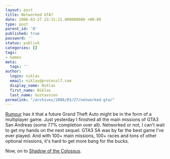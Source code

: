 ```yaml
---
layout: post
title: Networked GTA?
date: 2006-03-27 23:31:21.000000000 +00:00
type: post
parent_id: '0'
published: true
password: ''
status: publish
categories: []
tags:
- Games
meta:
  tags: ''
author:
  login: niklas
  email: niklas@protocol7.com
  display_name: Niklas
  first_name: Niklas
  last_name: Gustavsson
permalink: "/archives/2006/03/27/networked-gta/"
---
```

[Rumour](http://www.gamespot.com/news/2006/03/24/news_6146578.html) has it that a future Grand Theft Auto might be in the form of a multiplayer game. Just yesterday I finished all the main missions of GTA3 San Andreas (some 77% completion over all). Networked or not, I can't wait to get my hands on the next sequel. GTA3 SA was by far the best game I've ever played. And with 100+ main missions, 100+ races and tons of other optional missions, it's hard to get more bang for the bucks.

Now, on to [Shadow of the Colossus](http://www.shadowofthecolossus.com/).

